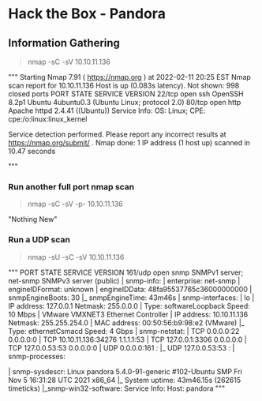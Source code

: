 # Hack the Box - Pandora

## Information Gathering

> nmap -sC -sV 10.10.11.136

"""
Starting Nmap 7.91 ( https://nmap.org ) at 2022-02-11 20:25 EST
Nmap scan report for 10.10.11.136
Host is up (0.083s latency).
Not shown: 998 closed ports
PORT   STATE SERVICE VERSION
22/tcp open  ssh     OpenSSH 8.2p1 Ubuntu 4ubuntu0.3 (Ubuntu Linux; protocol 2.0)
80/tcp open  http    Apache httpd 2.4.41 ((Ubuntu))
Service Info: OS: Linux; CPE: cpe:/o:linux:linux_kernel

Service detection performed. Please report any incorrect results at https://nmap.org/submit/ .
Nmap done: 1 IP address (1 host up) scanned in 10.47 seconds

"""

### Run another full port nmap scan

> nmap -sC -sV -p- 10.10.11.136

"Nothing New"

### Run a UDP scan

> nmap -sU -sC -sV 10.10.11.136

"""
PORT    STATE SERVICE VERSION
161/udp open  snmp    SNMPv1 server; net-snmp SNMPv3 server (public)
| snmp-info: 
|   enterprise: net-snmp
|   engineIDFormat: unknown
|   engineIDData: 48fa95537765c36000000000
|   snmpEngineBoots: 30
|_  snmpEngineTime: 43m46s
| snmp-interfaces: 
|   lo
|     IP address: 127.0.0.1  Netmask: 255.0.0.0
|     Type: softwareLoopback  Speed: 10 Mbps
|   VMware VMXNET3 Ethernet Controller
|     IP address: 10.10.11.136  Netmask: 255.255.254.0
|     MAC address: 00:50:56:b9:98:e2 (VMware)
|_    Type: ethernetCsmacd  Speed: 4 Gbps
| snmp-netstat: 
|   TCP  0.0.0.0:22           0.0.0.0:0
|   TCP  10.10.11.136:34276   1.1.1.1:53
|   TCP  127.0.0.1:3306       0.0.0.0:0
|   TCP  127.0.0.53:53        0.0.0.0:0
|   UDP  0.0.0.0:161          *:*
|_  UDP  127.0.0.53:53        *:*
| snmp-processes: 

| snmp-sysdescr: Linux pandora 5.4.0-91-generic #102-Ubuntu SMP Fri Nov 5 16:31:28 UTC 2021 x86_64
|_  System uptime: 43m46.15s (262615 timeticks)
|_snmp-win32-software: 
Service Info: Host: pandora
"""